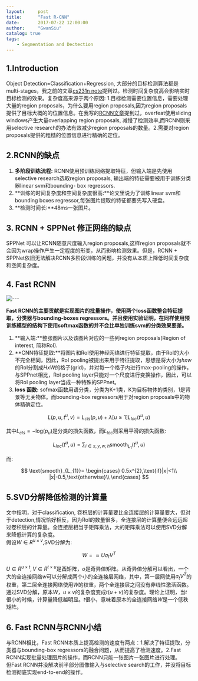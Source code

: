 ```yaml
---
layout:     post
title:      "Fast R-CNN"
date:       2017-07-22 12:00:00
author:     "GwanSiu"
catalog: true
tags:
    - Segmentation and Dectection
---
```


## 1.Introduction
Object Detection=Classification+Regression, 大部分的目标检测算法都是multi-stages，我之前的文章[cs231n note](http://gwansiu.com/2017/07/04/note-cs231n/)提到过。检测时间复杂度高会影响实时目标检测的效果。复杂度高来源于两个原因: 1.目标检测需要位置信息，需要处理大量的region proposals，为什么要用region proposals,因为region proposals提供了目标大概的的位置信息。在我写的[RCNN文章](http://gwansiu.com/2017/07/21/RCNN/)提到过，overfeat使用sliding windows产生大量overlapping region proposals, 减慢了检测效率,而RCNN则采用selective research的办法有效减少region proposals的数量。2.需要对region proposals提供的粗糙的位置信息进行精确的定位。  

## 2.RCNN的缺点 
1. **多阶段训练流程:** RCNN使用预训练网络提取特征，但输入端是先使用selective research选取region proposals, 输出端的特征需要被用于训练分类器linear svm和bounding- box regressors.  
2. **训练的时间复杂度和空间复杂度很高:**论文里说为了训练linear svm和bounding boxes regressor,每张图片提取的特征都要先写入硬盘。
3. **检测时间长:**48ms一张图片。

## 3. RCNN + SPPNet 修正网络的缺点
SPPNet 可以让RCNN随意尺度输入region proposals,这样region proposals就不会因为wrap操作产生一定程度的形变，从而影响检测效果。但是，RCNN + SPPNet依旧无法解决RCNN多阶段训练的问题，并没有从本质上降低时间复杂度和空间复杂度。

## 4. Fast RCNN
![---][1]

**Fast RCNN的主要贡献是实现图片的批量操作，使用两个loss函数整合特征提取，分类器与bounding-boxes regressors。并且使用实验证明，在同样使用预训练模型的结构下使用softmax函数的并不会比单独训练svm的分类效果要差。**

1. **输入端:**整张图片以及该图片对应的一些列region proposals(Region of interest, 简称RoI).
2. **CNN特征提取:**将图片和RoI使用神经网络进行特征提取，由于RoI的大小不完全相同，因此，RoI pooling被提出来用于特征提取，思想是将大小为$hxw$的RoI分割成$HxW$的格子(grid)，并对每一个格子内进行max-pooling的操作，与SPPnet相比，RoI pooling layer只能对一个尺度进行变换操作，因此，可以将RoI pooling layer当成一种特殊的SPPnet。
3. **loss 函数:** sofmax函数用语分类，分类为K+1类，K为目标物体的类别，1是背景等无关物体。而bounding-box regressors用于对region proposals中的物体精确定位。

$$L(p,u,t^{u},v)=L_{cls}(p,u)+\lambda[u\ge 1]L_{loc}(t^{u},u)$$

其中$L_{cls}=-\text{log}(p_{u})$是分类的损失函数，而$L_{loc}$则采用平滑的损失函数:

$$L_{loc}(t^{u},u)=\sum_{i\in {x,y,w,h}}\text{smooth}_{L_{1}}(t^{u},u)$$

而:

$$
\text{smooth}_{L_{1}}=
\begin{cases}
0.5x^{2},\text{if}|x|<1\\
|x|-0.5,\text{otherwise}\\
\end{cases}
$$

## 5.SVD分解降低检测的计算量
文中指明，对于classification, 卷积层的计算量要比全连接层的计算量要大，但对于detection,情况恰好相反，因为RoI的数量很多，全连接层的计算量便会远远超过卷积层的计算量。全连接层相当于矩阵乘法，大的矩阵乘法可以使用SVD分解来降低计算的复杂度。  
假设$W\in R^{u\times v}$,SVD分解为:  

$$W=\approx U\sigma_{t}V^{T}$$

$U\in R^{u\times t},V\in R^{t\times u}$是酉矩阵，$\sigma$是奇异值矩阵。从奇异值分解可以看出，一个大的全连接网络$w$可以分解成两个小的全连接层网络，其中，第一层网使用$\sigma_{t}V^{T}$的权重，第二层全连接网络使用$W$的权重，两个全连接层之间没有非线性激活函数。通过SVD分解，原本$W$，$u\times v$的复杂度变成$t(u+v)$的复杂度。理论上证明，当$t$很小的时候，计算量降低越明显。$t$很小，意味着原本的全连接网络$W$是一个低秩矩阵。

## 6. Fast RCNN与RCNN小结

与RCNN相比，Fast RCNN本质上提高检测的速度有两点：1.解决了特征提取，分类器与bounding-box regressors的融合问题，从而提高了检测速度。2.Fast RCNN实现批量处理图片的操作，而RCNN只能一张图片一张图片进行处理。  
但Fast RCNN并没解决前半部分图像输入与selective search的工作，并没将目标检测彻底实现end-to-end的操作。









[1]: http://static.zybuluo.com/GwanSiu/sjfg5efe85bq7lv6tjyxbt01/image.png
